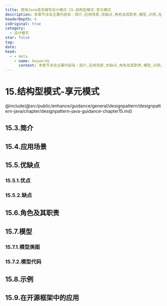 ```yaml
---
title: 使用Java语言编写设计模式-15.结构型模式-享元模式
description: 本章节涉及主要内容有：简介,应用场景,优缺点,角色及其职责,模型,示例,在开源框架中的应用,具体每个小节中包含的内容可使通过下面的章节内容大纲进行查看,所有代码均经过严格测试，可直接复制运行即可。
headerDepth: 4
isOriginal: true
category:
  - 设计模式
star: false
tag:
date: 
head:
  - - meta
    - name: keywords
      content: 本章节涉及主要内容有：简介,应用场景,优缺点,角色及其职责,模型,示例,在开源框架中的应用,具体每个小节中包含的内容可使通过下面的章节内容大纲进行查看,所有代码均经过严格测试，可直接复制运行即可。
---
```


# 15.结构型模式-享元模式
@include(@src/public/enhance/guidance/general/designpattern/designpattern-java/chapter/designpattern-java-guidance-chapter15.md)
## 15.3.简介
## 15.4.应用场景
## 15.5.优缺点
### 15.5.1.优点
### 15.5.2.缺点
## 15.6.角色及其职责
## 15.7.模型
### 15.7.1.模型类图
### 15.7.2.模型代码
## 15.8.示例
## 15.9.在开源框架中的应用

<ScrollIntoPageView/>
<HideSideBar/>
